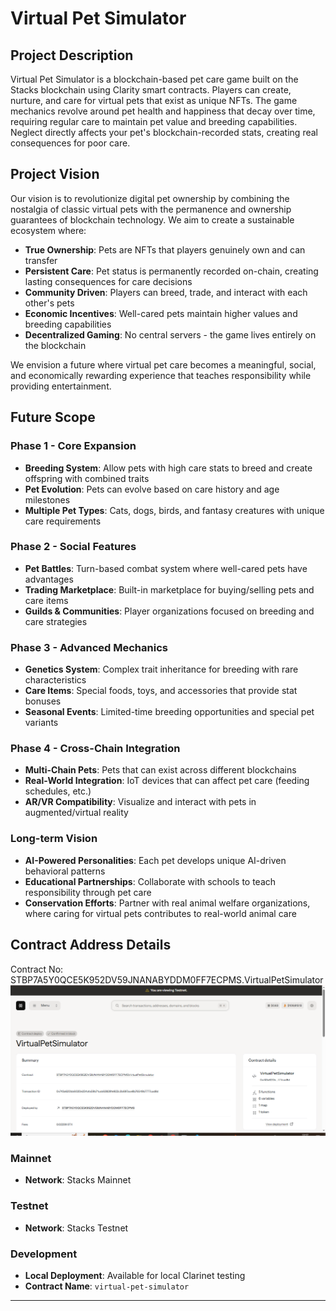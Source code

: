 # Virtual Pet Simulator

## Project Description

Virtual Pet Simulator is a blockchain-based pet care game built on the Stacks blockchain using Clarity smart contracts. Players can create, nurture, and care for virtual pets that exist as unique NFTs. The game mechanics revolve around pet health and happiness that decay over time, requiring regular care to maintain pet value and breeding capabilities. Neglect directly affects your pet's blockchain-recorded stats, creating real consequences for poor care.

## Project Vision

Our vision is to revolutionize digital pet ownership by combining the nostalgia of classic virtual pets with the permanence and ownership guarantees of blockchain technology. We aim to create a sustainable ecosystem where:

- **True Ownership**: Pets are NFTs that players genuinely own and can transfer
- **Persistent Care**: Pet status is permanently recorded on-chain, creating lasting consequences for care decisions  
- **Community Driven**: Players can breed, trade, and interact with each other's pets
- **Economic Incentives**: Well-cared pets maintain higher values and breeding capabilities
- **Decentralized Gaming**: No central servers - the game lives entirely on the blockchain

We envision a future where virtual pet care becomes a meaningful, social, and economically rewarding experience that teaches responsibility while providing entertainment.

## Future Scope

### Phase 1 - Core Expansion
- **Breeding System**: Allow pets with high care stats to breed and create offspring with combined traits
- **Pet Evolution**: Pets can evolve based on care history and age milestones
- **Multiple Pet Types**: Cats, dogs, birds, and fantasy creatures with unique care requirements

### Phase 2 - Social Features  
- **Pet Battles**: Turn-based combat system where well-cared pets have advantages
- **Trading Marketplace**: Built-in marketplace for buying/selling pets and care items
- **Guilds & Communities**: Player organizations focused on breeding and care strategies

### Phase 3 - Advanced Mechanics
- **Genetics System**: Complex trait inheritance for breeding with rare characteristics
- **Care Items**: Special foods, toys, and accessories that provide stat bonuses
- **Seasonal Events**: Limited-time breeding opportunities and special pet variants

### Phase 4 - Cross-Chain Integration
- **Multi-Chain Pets**: Pets that can exist across different blockchains
- **Real-World Integration**: IoT devices that can affect pet care (feeding schedules, etc.)
- **AR/VR Compatibility**: Visualize and interact with pets in augmented/virtual reality

### Long-term Vision
- **AI-Powered Personalities**: Each pet develops unique AI-driven behavioral patterns
- **Educational Partnerships**: Collaborate with schools to teach responsibility through pet care
- **Conservation Efforts**: Partner with real animal welfare organizations, where caring for virtual pets contributes to real-world animal care

## Contract Address Details

Contract No: STBP7A5Y0QCE5K952DV59JNANABYDDM0FF7ECPMS.VirtualPetSimulator
![alt text](image.png)


### Mainnet
- **Network**: Stacks Mainnet

### Testnet  
- **Network**: Stacks Testnet

### Development
- **Local Deployment**: Available for local Clarinet testing
- **Contract Name**: `virtual-pet-simulator`

---
